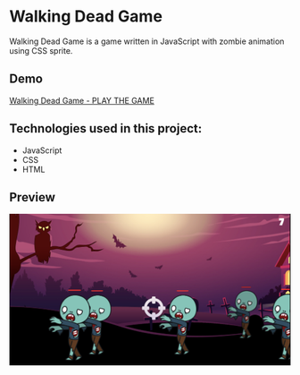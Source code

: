 # Walking Dead Game

Walking Dead Game is a game written in JavaScript with zombie animation using CSS sprite.

## Demo

[Walking Dead Game - PLAY THE GAME](https://karoczerwinska.github.io/Walking_Dead_Game/)

## Technologies used in this project:

- JavaScript
- CSS
- HTML

## Preview

![Demo Walking Dead Game](images/walking-dead.png)